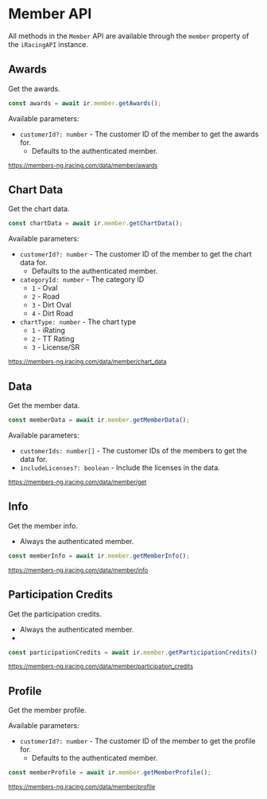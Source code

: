 # Member API

All methods in the `Member` API are available through the `member` property of the `iRacingAPI` instance.

## Awards

Get the awards.

```ts
const awards = await ir.member.getAwards();
```

Available parameters:
* `customerId?: number` - The customer ID of the member to get the awards for.
  * Defaults to the authenticated member.

<sub>https://members-ng.iracing.com/data/member/awards</sub>

## Chart Data

Get the chart data.

```ts
const chartData = await ir.member.getChartData();
```

Available parameters:
* `customerId?: number` - The customer ID of the member to get the chart data for.
  * Defaults to the authenticated member.
* `categoryId: number` - The category ID
  * `1` - Oval
  * `2` - Road
  * `3` - Dirt Oval
  * `4` - Dirt Road
* `chartType: number` - The chart type
  * `1` - iRating
  * `2` - TT Rating
  * `3` - License/SR

<sub>https://members-ng.iracing.com/data/member/chart_data</sub>

## Data

Get the member data.

```ts
const memberData = await ir.member.getMemberData();
```

Available parameters:
* `customerIds: number[]` - The customer IDs of the members to get the data for.
* `includeLicenses?: boolean` - Include the licenses in the data.

<sub>https://members-ng.iracing.com/data/member/get</sub>

## Info

Get the member info.

* Always the authenticated member.

```ts
const memberInfo = await ir.member.getMemberInfo();
```
<sub>https://members-ng.iracing.com/data/member/info</sub>

## Participation Credits

Get the participation credits.

* Always the authenticated member.
* 
```ts
const participationCredits = await ir.member.getParticipationCredits();
```
<sub>https://members-ng.iracing.com/data/member/participation_credits</sub>

## Profile

Get the member profile.

Available parameters:
* `customerId?: number` - The customer ID of the member to get the profile for.
  * Defaults to the authenticated member.

```ts
const memberProfile = await ir.member.getMemberProfile();
```
<sub>https://members-ng.iracing.com/data/member/profile</sub>